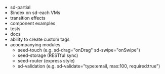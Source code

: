 - sd-partial
- $index on sd-each VMs
- transition effects
- component examples
- tests
- docs
- ability to create custom tags
- acoompanying modules
    - seed-touch (e.g. sd-drag="onDrag" sd-swipe="onSwipe")
    - seed-storage (RESTful sync)
    - seed-router (express style)
    - sd-validation (e.g. sd-validate="type:email, max:100, required:true")